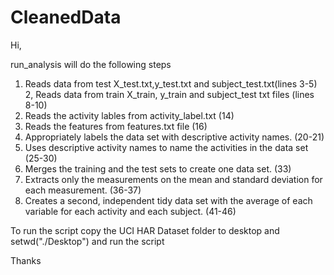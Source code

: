CleanedData
===========

Hi, 

run_analysis will do the following steps


1. Reads data from test X_test.txt,y_test.txt and subject_test.txt(lines 3-5)
2, Reads data from train X_train, y_train and subject_test txt files (lines 8-10)
3. Reads the activity lables from activity_label.txt (14)
4. Reads the features from features.txt file  (16)
5. Appropriately labels the data set with descriptive activity names. (20-21)
6. Uses descriptive activity names to name the activities in the data set (25-30)
7. Merges the training and the test sets to create one data set. (33)
8. Extracts only the measurements on the mean and standard deviation for each measurement.  (36-37)
9. Creates a second, independent tidy data set with the average of each variable for each activity and each subject. (41-46)


To run the script copy the UCI HAR Dataset folder to desktop and setwd("./Desktop") and run the script

Thanks
